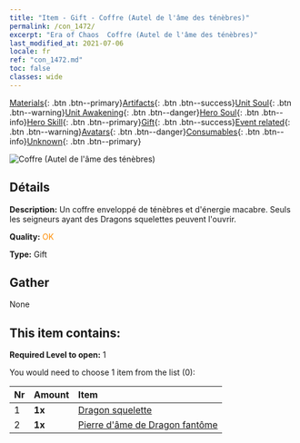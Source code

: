 ```yaml
---
title: "Item - Gift - Coffre (Autel de l'âme des ténèbres)"
permalink: /con_1472/
excerpt: "Era of Chaos  Coffre (Autel de l'âme des ténèbres)"
last_modified_at: 2021-07-06
locale: fr
ref: "con_1472.md"
toc: false
classes: wide
---
```

 [Materials](/ItemsFR/){: .btn .btn--primary}[Artifacts](/ItemsFR/Artifacts/){: .btn .btn--success}[Unit Soul](/ItemsFR/UnitSoul/){: .btn .btn--warning}[Unit Awakening](/ItemsFR/UnitAwakening/){: .btn .btn--danger}[Hero Soul](/ItemsFR/HeroSoul/){: .btn .btn--info}[Hero Skill](/ItemsFR/HeroSkill/){: .btn .btn--primary}[Gift](/ItemsFR/Gift/){: .btn .btn--success}[Event related](/ItemsFR/Events/){: .btn .btn--warning}[Avatars](/ItemsFR/Avatars/){: .btn .btn--danger}[Consumables](/ItemsFR/Consumables/){: .btn .btn--info}[Unknown](/ItemsFR/Unknown/){: .btn .btn--primary}

 ![Coffre (Autel de l'âme des ténèbres)](/images/t/i_907034.png)

## Détails
 **Description:** Un coffre enveloppé de ténèbres et d'énergie macabre. Seuls les seigneurs ayant des Dragons squelettes peuvent l'ouvrir.

 **Quality:** <span style="color: #FF8C00">OK</span>

 **Type:** Gift

## Gather

  None

## This item contains:

 **Required Level to open:** 1

 You would need to choose 1 item from the list (0):

  | Nr | Amount |     Item    |
  |:---|:-------|:------------|
  | 1 |  **1x** | [Dragon squelette](/ItemsFR/unt_214/) |  | 
  | 2 |  **1x** | [Pierre d'âme de Dragon fantôme](/ItemsFR/unt_303/) |  | 
